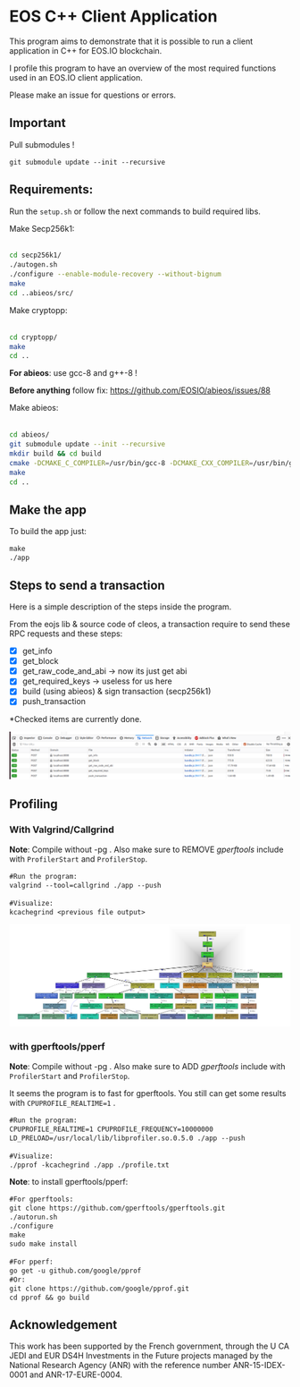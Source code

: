 # EOS C++ Client Application

This program aims to demonstrate that it is possible to run a client application in C++ for EOS.IO blockchain.

I profile this program to have an overview of the most required functions used in an EOS.IO client application.

Please make an issue for questions or errors.

## Important

Pull submodules !
```
git submodule update --init --recursive
```

## Requirements: 

Run the `setup.sh` or follow the next commands to build required libs.

Make Secp256k1:
```bash

cd secp256k1/
./autogen.sh
./configure --enable-module-recovery --without-bignum
make
cd ..abieos/src/

```
Make cryptopp:
```bash

cd cryptopp/
make
cd ..

```

**For abieos**: use gcc-8 and g++-8 !

**Before anything** follow fix: https://github.com/EOSIO/abieos/issues/88

Make abieos:
```bash

cd abieos/
git submodule update --init --recursive
mkdir build && cd build
cmake -DCMAKE_C_COMPILER=/usr/bin/gcc-8 -DCMAKE_CXX_COMPILER=/usr/bin/g++-8 ..
make
cd ..

```


## Make the app

To build the app just:

```
make
./app 
```


## Steps to send a transaction

Here is a simple description of the steps inside the program.

From the eojs lib & source code of cleos, a transaction require to send these RPC requests and these steps:

- [x] get_info
- [x] get_block
- [x] get_raw_code_and_abi -> now its just get abi
- [x] get_required_keys -> useless for us here
- [x] build (using abieos) & sign transaction (secp256k1)
- [x] push_transaction

*Checked items are currently done.

![requests image](./doc/js_requests.png "icon")


## Profiling

### With Valgrind/Callgrind

**Note**: Compile without -pg . Also make sure to REMOVE *gperftools* include with `ProfilerStart` and `ProfilerStop`.

```
#Run the program:
valgrind --tool=callgrind ./app --push

#Visualize:
kcachegrind <previous file output>
```

![profiling image](./profiling/push_tnx_pretty.png "icon")

### with gperftools/pperf

**Note**: Compile without -pg . Also make sure to ADD *gperftools* include with `ProfilerStart` and `ProfilerStop`.

It seems the program is to fast for gperftools. You still can get some results with `CPUPROFILE_REALTIME=1` .

```
#Run the program:
CPUPROFILE_REALTIME=1 CPUPROFILE_FREQUENCY=10000000 LD_PRELOAD=/usr/local/lib/libprofiler.so.0.5.0 ./app --push

#Visualize:
./pprof -kcachegrind ./app ./profile.txt

```

**Note**: to install gperftools/pperf:
```
#For gperftools:
git clone https://github.com/gperftools/gperftools.git
./autorun.sh
./configure
make
sudo make install

#For pperf:
go get -u github.com/google/pprof
#Or:
git clone https://github.com/google/pprof.git
cd pprof && go build
```


## Acknowledgement

This work has been supported by the French government, through the U CA JEDI and EUR DS4H Investments in the Future projects managed by the National Research Agency (ANR) with the reference number ANR-15-IDEX-0001 and ANR-17-EURE-0004.